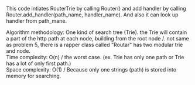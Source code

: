 This code intiates RouterTrie by calling Router() and add handler by calling Router.add_handler(path_name, handler_name). And also it can look up handler from path_mane.  <br>

Algorithm methodology: One kind of search tree (Trie). the Trie will contain a part of the http path at each node, building from the root node /. not same as problem 5, there is a rapper class called "Routar" has two modular trie and node.<br>
Time complexity: O(n) / the worst case. (ex. Trie has only one path or Trie has a lot of only first path.)  <br>
Space complexity: O(1) / Because only one strings (path) is stored into memory for searching. <br>
